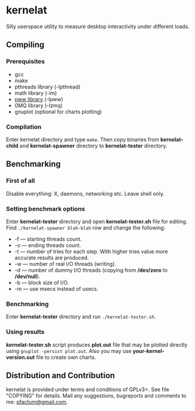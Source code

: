kernelat
===============

Silly userspace utility to measure desktop interactivity under different loads.

Compiling
---------

### Prerequisites

* gcc
* make
* pthreads library (-lpthread)
* math library (-lm)
* [pww library](https://github.com/pfactum/libpww) (-lpww)
* 0MQ library (-lzmq)
* gnuplot (optional for charts plotting)

### Compilation

Enter kernelat directory and type `make`. Then copy binaries from **kernelat-child** and **kernelat-spawner** directory to **kernelat-tester** directory.

Benchmarking
------------

### First of all

Disable everything: X, daemons, networking etc. Leave shell only.

### Setting benchmark options

Enter **kernelat-tester** directory and open **kernelat-tester.sh** file for editing. Find `./kernelat-spawner blah-blah` row and change the following:

* -f — starting threads count.
* -o — ending threads count.
* -t — number of tries for each step. With higher tries value more accurate results are produced.
* -w — number of real I/O threads (writing).
* -d — number of dummy I/O threads (copying from __/dev/zero__ to __/dev/null__).
* -b — block size of I/O.
* -m — use msecs instead of usecs.

### Benchmarking

Enter **kernelat-tester** directory and run `./kernelat-tester.sh`.

### Using results

**kernelat-tester.sh** script produces **plot.out** file that may be plotted directly using `gnuplot -persist plot.out`. Also you may use **your-kernel-version.out** file to create own charts.

Distribution and Contribution
-----------------------------

kernelat is provided under terms and conditions of GPLv3+. See file "COPYING" for details. Mail any suggestions, bugreports and comments to me: pfactum@gmail.com.
